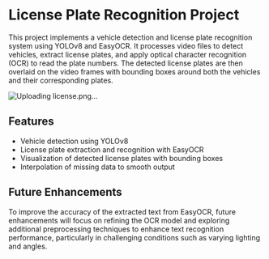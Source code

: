 # License Plate Recognition Project

This project implements a vehicle detection and license plate recognition system using YOLOv8 and EasyOCR. It processes video files to detect vehicles, extract license plates, and apply optical character recognition (OCR) to read the plate numbers. The detected license plates are then overlaid on the video frames with bounding boxes around both the vehicles and their corresponding plates.


![Uploading license.png…]()


## Features

- Vehicle detection using YOLOv8
- License plate extraction and recognition with EasyOCR
- Visualization of detected license plates with bounding boxes
- Interpolation of missing data to smooth output

## Future Enhancements

To improve the accuracy of the extracted text from EasyOCR, future enhancements will focus on refining the OCR model and exploring additional preprocessing techniques to enhance text recognition performance, particularly in challenging conditions such as varying lighting and angles.
